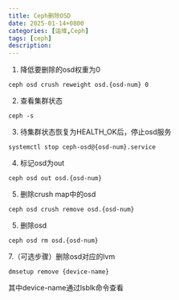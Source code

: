 ```yaml
---
title: Ceph删除OSD
date: 2025-01-14+0800
categories: [运维,Ceph]
tags: [ceph]
description: 
---
```


1. 降低要删除的osd权重为0
```shell
ceph osd crush reweight osd.{osd-num} 0
```

2. 查看集群状态
```shell
ceph -s
```

3. 待集群状态恢复为HEALTH_OK后，停止osd服务
```shell
systemctl stop ceph-osd@{osd-num}.service
```

4. 标记osd为out
```shell
ceph osd out osd.{osd-num}
```

5. 删除crush map中的osd
```shell
ceph osd crush remove osd.{osd-num}
```

5. 删除osd
```shell
ceph osd rm osd.{osd-num}
```

7.（可选步骤）删除osd对应的lvm
```shell
dmsetup remove {device-name}
```

其中device-name通过lsblk命令查看
